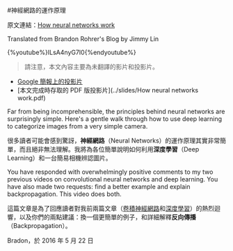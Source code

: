 #神經網路的運作原理

原文連結：[How neural networks work](https://brohrer.github.io/how_neural_networks_work.html)

Translated from Brandon Rohrer's Blog by Jimmy Lin

{%youtube%}ILsA4nyG7I0{%endyoutube%}

> 請注意，本文內容主要為未翻譯的影片和投影片。

* [Google 簡報上的投影片](https://docs.google.com/presentation/d/1AAEFCgC0Ja7QEl3-wmuvIizbvaE-aQRksc7-W8LR2GY/edit?usp=sharing)
* [本文完成時存取的 PDF 版投影片](../slides/How neural networks work.pdf)

Far from being incomprehensible, the principles behind neural networks are surprisingly simple. Here's a gentle walk through how to use deep learning to categorize images from a very simple camera.

很多讀者可能會感到驚訝，**神經網路**（Neural Networks）的運作原理其實非常簡單，而且絕非無法理解。我將為各位簡單說明如何利用**深度學習**（Deep Learning）和一台簡易相機辨認圖片。

You have responded with overwhelmingly positive comments to my two previous videos on convolutional neural networks and deep learning. You have also made two requests: find a better example and explain backpropagation. This video does both.

這篇文章是為了回應讀者對我前兩篇文章（[卷積神經網路](../how_machine_learning_works/how_convolutional_neural_networks_work.md)和[深度學習](../how_machine_learning_works/deep_learning_demystified.md)）的熱烈迴響，以及你們的兩點建議：換一個更簡單的例子，和詳細解釋**反向傳播**（Backpropagation）。

Bradon，於 2016 年 5 月 22 日